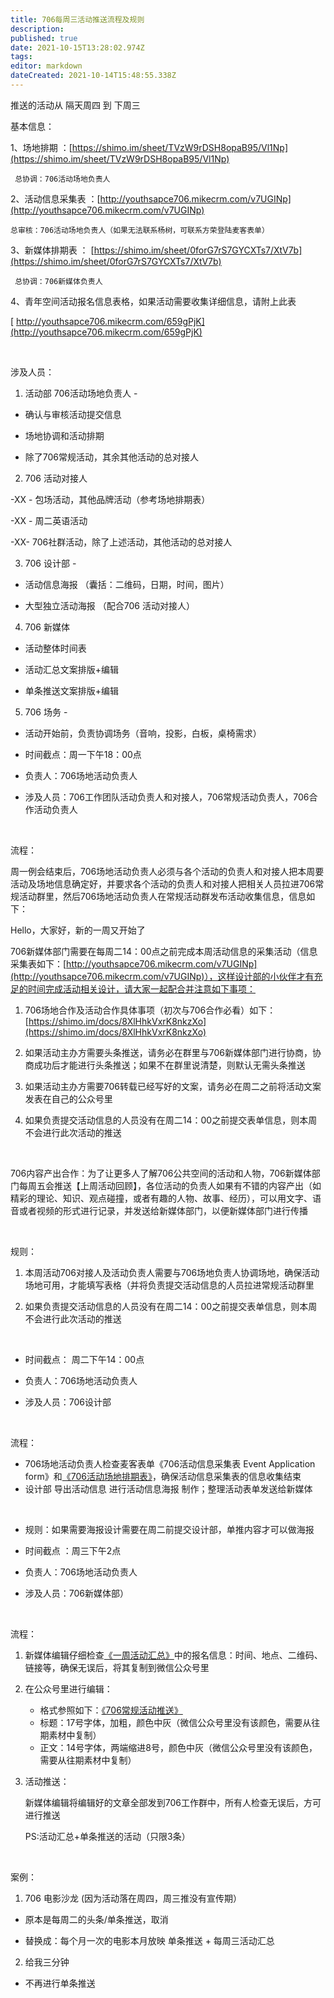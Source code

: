 ```yaml
---
title: 706每周三活动推送流程及规则
description: 
published: true
date: 2021-10-15T13:28:02.974Z
tags: 
editor: markdown
dateCreated: 2021-10-14T15:48:55.338Z
---
```


推送的活动从 隔天周四 到 下周三 

基本信息：

1、场地排期 ：[https://shimo.im/sheet/TVzW9rDSH8opaB95/Vl1Np](https://shimo.im/sheet/TVzW9rDSH8opaB95/Vl1Np)   

     总协调：706活动场地负责人

2、活动信息采集表 ：[http://youthsapce706.mikecrm.com/v7UGINp](http://youthsapce706.mikecrm.com/v7UGINp)  

    总审核：706活动场地负责人（如果无法联系杨树，可联系方荣登陆麦客表单）

3、新媒体排期表 ： [https://shimo.im/sheet/0forG7rS7GYCXTs7/XtV7b](https://shimo.im/sheet/0forG7rS7GYCXTs7/XtV7b)  

     总协调：706新媒体负责人

4、青年空间活动报名信息表格，如果活动需要收集详细信息，请附上此表

[       http://youthsapce706.mikecrm.com/659gPjK](http://youthsapce706.mikecrm.com/659gPjK)

<br>

涉及人员：

1. 活动部 706活动场地负责人 -  

- 确认与审核活动提交信息  

- 场地协调和活动排期  

- 除了706常规活动，其余其他活动的总对接人

2. 706 活动对接人   

-XX - 包场活动，其他品牌活动（参考场地排期表）  

-XX - 周二英语活动  

-XX- 706社群活动，除了上述活动，其他活动的总对接人

3. 706 设计部 -  

- 活动信息海报 （囊括：二维码，日期，时间，图片）  

- 大型独立活动海报 （配合706 活动对接人）

4. 706 新媒体   

- 活动整体时间表  

- 活动汇总文案排版+编辑  

- 单条推送文案排版+编辑

5. 706 场务 -  

- 活动开始前，负责协调场务（音响，投影，白板，桌椅需求）

- 时间截点：周一下午18：00点 

- 负责人：706场地活动负责人

- 涉及人员：706工作团队活动负责人和对接人，706常规活动负责人，706合作活动负责人


<br>

流程：

周一例会结束后，706场地活动负责人必须与各个活动的负责人和对接人把本周要活动及场地信息确定好，并要求各个活动的负责人和对接人把相关人员拉进706常规活动群里，然后706场地活动负责人在常规活动群发布活动收集信息，信息如下：

Hello，大家好，新的一周又开始了

706新媒体部门需要在每周二14：00点之前完成本周活动信息的采集活动（信息采集表如下：[http://youthsapce706.mikecrm.com/v7UGINp](http://youthsapce706.mikecrm.com/v7UGINp)），这样设计部的小伙伴才有充足的时间完成活动相关设计，请大家一起配合并注意如下事项：

1. 706场地合作及活动合作具体事项（初次与706合作必看）如下：[https://shimo.im/docs/8XlHhkVxrK8nkzXo](https://shimo.im/docs/8XlHhkVxrK8nkzXo)
2. 如果活动主办方需要头条推送，请务必在群里与706新媒体部门进行协商，协商成功后才能进行头条推送；如果不在群里说清楚，则默认无需头条推送

3. 如果活动主办方需要706转载已经写好的文案，请务必在周二之前将活动文案发表在自己的公众号里

4. 如果负责提交活动信息的人员没有在周二14：00之前提交表单信息，则本周不会进行此次活动的推送


<br>

706内容产出合作：为了让更多人了解706公共空间的活动和人物，706新媒体部门每周五会推送【上周活动回顾】，各位活动的负责人如果有不错的内容产出（如精彩的理论、知识、观点碰撞，或者有趣的人物、故事、经历），可以用文字、语音或者视频的形式进行记录，并发送给新媒体部门，以便新媒体部门进行传播

<br>

规则：

1. 本周活动706对接人及活动负责人需要与706场地负责人协调场地，确保活动场地可用，才能填写表格（并将负责提交活动信息的人员拉进常规活动群里

2. 如果负责提交活动信息的人员没有在周二14：00之前提交表单信息，则本周不会进行此次活动的推送


<br>

- 时间截点： 周二下午14：00点
- 负责人：706场地活动负责人

- 涉及人员：706设计部


<br>

流程：

- 706场地活动负责人检查麦客表单《706活动信息采集表 Event Application form》和[《706活动场地排期表》](https://shimo.im/sheet/TVzW9rDSH8opaB95)，确保活动信息采集表的信息收集结束
- 设计部 导出活动信息 进行活动信息海报 制作；整理活动表单发送给新媒体


<br>

- 规则：如果需要海报设计需要在周二前提交设计部，单推内容才可以做海报
- 时间截点 ：周三下午2点

- 负责人：706场地活动负责人

- 涉及人员：706新媒体部）


<br>

流程：

1. 新媒体编辑仔细检查[《一周活动汇总》](https://shimo.im/docs/hAscAepbJBgTTk6s)中的报名信息：时间、地点、二维码、链接等，确保无误后，将其复制到微信公众号里

2. 在公众号里进行编辑：
   - 格式参照如下：[《706常规活动推送》](https://mp.weixin.qq.com/s?biz=MzU4NDU4NDEwMA==&mid=2247493167&idx=1&sn=c30932c42bab6de9b98a1d3ab9c08fea&chksm=fd9538e4cae2b1f27548f59b626cc05882e5f4b89190240320334282cc1b360e3634e6dfa588&token=797300167&lang=zh_CN%23rd)
   - 标题：17号字体，加粗，颜色中灰（微信公众号里没有该颜色，需要从往期素材中复制）
   - 正文：14号字体，两端缩进8号，颜色中灰（微信公众号里没有该颜色，需要从往期素材中复制）

3. 活动推送：

   新媒体编辑将编辑好的文章全部发到706工作群中，所有人检查无误后，方可进行推送

   PS:活动汇总+单条推送的活动（只限3条）

<br>

案例：

1. 706 电影沙龙 (因为活动落在周四，周三推没有宣传期）  

- 原本是每周二的头条/单条推送，取消  

- 替换成：每个月一次的电影本月放映 单条推送 + 每周三活动汇总

2. 给我三分钟  

- 不再进行单条推送